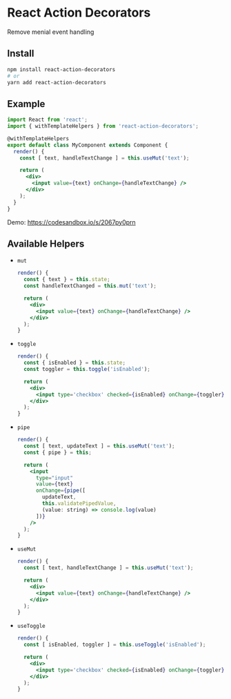 # React Action Decorators

Remove menial event handling

## Install

```bash
npm install react-action-decorators
# or
yarn add react-action-decorators
```

## Example

```jsx
import React from 'react';
import { withTemplateHelpers } from 'react-action-decorators';

@withTemplateHelpers
export default class MyComponent extends Component {
  render() {
    const [ text, handleTextChange ] = this.useMut('text');

    return (
      <div>
        <input value={text} onChange={handleTextChange} />
      </div>
    );
  }
}
```

Demo: https://codesandbox.io/s/2067py0prn

## Available Helpers

- `mut`

  ```jsx
  render() {
    const { text } = this.state;
    const handleTextChanged = this.mut('text');

    return (
      <div>
        <input value={text} onChange={handleTextChange} />
      </div>
    );
  }
  ```

- `toggle`
  ```jsx
  render() {
    const { isEnabled } = this.state;
    const toggler = this.toggle('isEnabled');

    return (
      <div>
        <input type='checkbox' checked={isEnabled} onChange={toggler} />
      </div>
    );
  }
  ```

- `pipe`

  ```jsx
  render() {
    const [ text, updateText ] = this.useMut('text');
    const { pipe } = this;

    return (
      <input
        type="input"
        value={text}
        onChange={pipe([
          updateText,
          this.validatePipedValue,
          (value: string) => console.log(value)
        ])}
      />
    );
  }
  ```

- `useMut`

  ```jsx
  render() {
    const [ text, handleTextChange ] = this.useMut('text');

    return (
      <div>
        <input value={text} onChange={handleTextChange} />
      </div>
    );
  }
  ```

- `useToggle`

  ```jsx
  render() {
    const [ isEnabled, toggler ] = this.useToggle('isEnabled');

    return (
      <div>
        <input type='checkbox' checked={isEnabled} onChange={toggler} />
      </div>
    );
  }
  ```
